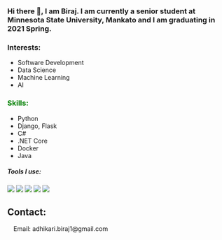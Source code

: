 ### Hi there 👋, I am Biraj. I am currently a senior student at Minnesota State University, Mankato and I am graduating in 2021 Spring.

<h3>Interests:</h3>
<ul>
  <li>Software Development</li>
  <li>Data Science</li>
  <li>Machine Learning</li>
  <li>AI</li>
</ul>

<h3 style="color: green">Skills:</h3>
<ul>
  <li>Python</li> 
  <li>Django, Flask</li>
  <li>C#</li>
  <li>.NET Core</li>
  <li>Docker</li>
  <li>Java</li>
</ul>

<h5>Tools I use: </h5>

![](https://img.shields.io/badge/OS-Linux-informational?style=flat&logo=linux&logoColor=blue&color=2bbc8a)
![](https://img.shields.io/badge/Editor-VSCode-informational?style=flat&logo=code&logoColor=white&color=2bbc8a)
![](https://img.shields.io/badge/ML-Python-informational?style=flat&logo=python&logoColor=white&color=2bbc8a)
![](https://img.shields.io/badge/code-Java-informational?style=flat&logo=java&logoColor=white&color=2bbc8a)
![](https://img.shields.io/badge/Tool-Docker-informational?style=flat&logo=docker&logoColor=white&color=2bbc8a)

[1.2]: https://raw.githubusercontent.com/MartinHeinz/MartinHeinz/master/linkedin-3-16.png

<h2>Contact: </h2>
<p>&emsp;Email: adhikari.biraj1@gmail.com</p>

<!--

<img align="center" src="https://github-readme-stats.vercel.app/api/top-langs/?username=BirajAd&theme=dark" />

**BirajAd/BirajAd** is a ✨ _special_ ✨ repository because its `README.md` (this file) appears on your GitHub profile.

Here are some ideas to get you started:

- 🔭 I’m currently working on ...
- 🌱 I’m currently learning ...
- 👯 I’m looking to collaborate on ...
- 🤔 I’m looking for help with ...
- 💬 Ask me about ...
- 📫 How to reach me: ...
- 😄 Pronouns: ...
- ⚡ Fun fact: ...
-->
